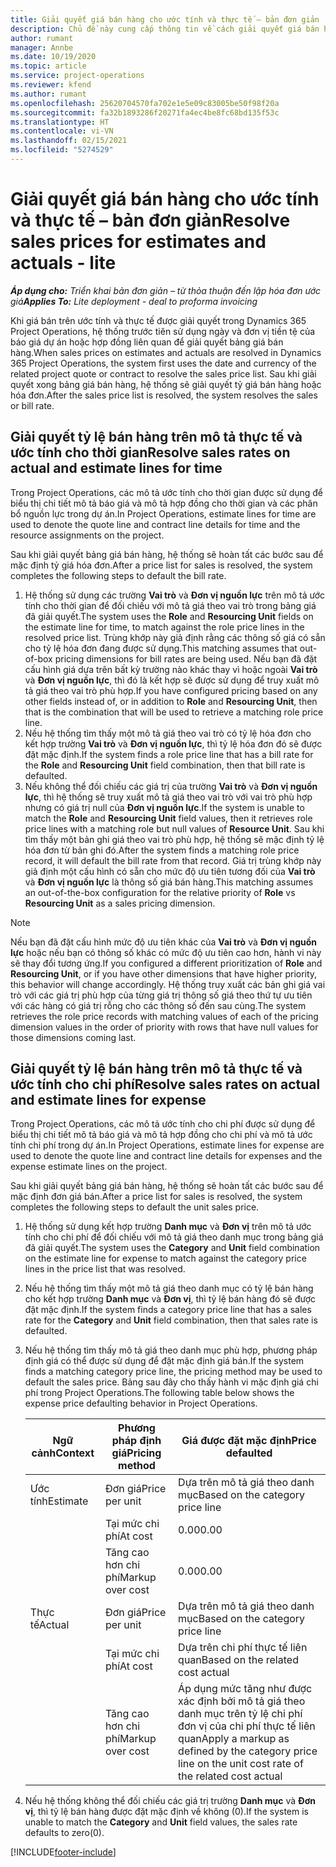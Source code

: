 ```yaml
---
title: Giải quyết giá bán hàng cho ước tính và thực tế – bản đơn giản
description: Chủ đề này cung cấp thông tin về cách giải quyết giá bán hàng cho các ước tính và thực tế.
author: rumant
manager: Annbe
ms.date: 10/19/2020
ms.topic: article
ms.service: project-operations
ms.reviewer: kfend
ms.author: rumant
ms.openlocfilehash: 25620704570fa702e1e5e09c83005be50f98f20a
ms.sourcegitcommit: fa32b1893286f20271fa4ec4be8fc68bd135f53c
ms.translationtype: HT
ms.contentlocale: vi-VN
ms.lasthandoff: 02/15/2021
ms.locfileid: "5274529"
---
```

# <a name="resolve-sales-prices-for-estimates-and-actuals---lite"></a><span data-ttu-id="c1652-103">Giải quyết giá bán hàng cho ước tính và thực tế – bản đơn giản</span><span class="sxs-lookup"><span data-stu-id="c1652-103">Resolve sales prices for estimates and actuals - lite</span></span>

<span data-ttu-id="c1652-104">_**Áp dụng cho:** Triển khai bản đơn giản – từ thỏa thuận đến lập hóa đơn ước giá_</span><span class="sxs-lookup"><span data-stu-id="c1652-104">_**Applies To:** Lite deployment - deal to proforma invoicing_</span></span>

<span data-ttu-id="c1652-105">Khi giá bán trên ước tính và thực tế được giải quyết trong Dynamics 365 Project Operations, hệ thống trước tiên sử dụng ngày và đơn vị tiền tệ của báo giá dự án hoặc hợp đồng liên quan để giải quyết bảng giá bán hàng.</span><span class="sxs-lookup"><span data-stu-id="c1652-105">When sales prices on estimates and actuals are resolved in Dynamics 365 Project Operations, the system first uses the date and currency of the related project quote or contract to resolve the sales price list.</span></span> <span data-ttu-id="c1652-106">Sau khi giải quyết xong bảng giá bán hàng, hệ thống sẽ giải quyết tỷ giá bán hàng hoặc hóa đơn.</span><span class="sxs-lookup"><span data-stu-id="c1652-106">After the sales price list is resolved, the system resolves the sales or bill rate.</span></span>

## <a name="resolve-sales-rates-on-actual-and-estimate-lines-for-time"></a><span data-ttu-id="c1652-107">Giải quyết tỷ lệ bán hàng trên mô tả thực tế và ước tính cho thời gian</span><span class="sxs-lookup"><span data-stu-id="c1652-107">Resolve sales rates on actual and estimate lines for time</span></span>

<span data-ttu-id="c1652-108">Trong Project Operations, các mô tả ước tính cho thời gian được sử dụng để biểu thị chi tiết mô tả báo giá và mô tả hợp đồng cho thời gian và các phân bổ nguồn lực trong dự án.</span><span class="sxs-lookup"><span data-stu-id="c1652-108">In Project Operations, estimate lines for time are used to denote the quote line and contract line details for time and the resource assignments on the project.</span></span>

<span data-ttu-id="c1652-109">Sau khi giải quyết bảng giá bán hàng, hệ thống sẽ hoàn tất các bước sau để mặc định tỷ giá hóa đơn.</span><span class="sxs-lookup"><span data-stu-id="c1652-109">After a price list for sales is resolved, the system completes the following steps to default the bill rate.</span></span>

1. <span data-ttu-id="c1652-110">Hệ thống sử dụng các trường **Vai trò** và **Đơn vị nguồn lực** trên mô tả ước tính cho thời gian để đối chiếu với mô tả giá theo vai trò trong bảng giá đã giải quyết.</span><span class="sxs-lookup"><span data-stu-id="c1652-110">The system uses the **Role** and **Resourcing Unit** fields on the estimate line for time, to match against the role price lines in the resolved price list.</span></span> <span data-ttu-id="c1652-111">Trùng khớp này giả định rằng các thông số giá có sẵn cho tỷ lệ hóa đơn đang được sử dụng.</span><span class="sxs-lookup"><span data-stu-id="c1652-111">This matching assumes that out-of-box pricing dimensions for bill rates are being used.</span></span> <span data-ttu-id="c1652-112">Nếu bạn đã đặt cấu hình giá dựa trên bất kỳ trường nào khác thay vì hoặc ngoài **Vai trò** và **Đơn vị nguồn lực**, thì đó là kết hợp sẽ được sử dụng để truy xuất mô tả giá theo vai trò phù hợp.</span><span class="sxs-lookup"><span data-stu-id="c1652-112">If you have configured pricing based on any other fields instead of, or in addition to **Role** and **Resourcing Unit**, then that is the combination that will be used to retrieve a matching role price line.</span></span>
2. <span data-ttu-id="c1652-113">Nếu hệ thống tìm thấy một mô tả giá theo vai trò có tỷ lệ hóa đơn cho kết hợp trường **Vai trò** và **Đơn vị nguồn lực**, thì tỷ lệ hóa đơn đó sẽ được đặt mặc định.</span><span class="sxs-lookup"><span data-stu-id="c1652-113">If the system finds a role price line that has a bill rate for the **Role** and **Resourcing Unit** field combination, then that bill rate is defaulted.</span></span>
3. <span data-ttu-id="c1652-114">Nếu không thể đối chiếu các giá trị của trường **Vai trò** và **Đơn vị nguồn lực**, thì hệ thống sẽ truy xuất mô tả giá theo vai trò với vai trò phù hợp nhưng có giá trị null của **Đơn vị nguồn lực**.</span><span class="sxs-lookup"><span data-stu-id="c1652-114">If the system is unable to match the **Role** and **Resourcing Unit** field values, then it retrieves role price lines with a matching role but null values of **Resource Unit**.</span></span> <span data-ttu-id="c1652-115">Sau khi tìm thấy một bản ghi giá theo vai trò phù hợp, hệ thống sẽ mặc định tỷ lệ hóa đơn từ bản ghi đó.</span><span class="sxs-lookup"><span data-stu-id="c1652-115">After the system finds a matching role price record, it will default the bill rate from that record.</span></span> <span data-ttu-id="c1652-116">Giá trị trùng khớp này giả định một cấu hình có sẵn cho mức độ ưu tiên tương đối của **Vai trò** và **Đơn vị nguồn lực** là thông số giá bán hàng.</span><span class="sxs-lookup"><span data-stu-id="c1652-116">This matching assumes an out-of-the-box configuration for the relative priority of **Role** vs **Resourcing Unit** as a sales pricing dimension.</span></span>

> [!NOTE]
> <span data-ttu-id="c1652-117">Nếu bạn đã đặt cấu hình mức độ ưu tiên khác của **Vai trò** và **Đơn vị nguồn lực** hoặc nếu bạn có thông số khác có mức độ ưu tiên cao hơn, hành vi này sẽ thay đổi tương ứng.</span><span class="sxs-lookup"><span data-stu-id="c1652-117">If you configured a different prioritization of **Role** and **Resourcing Unit**, or if you have other dimensions that have higher priority, this behavior will change accordingly.</span></span> <span data-ttu-id="c1652-118">Hệ thống truy xuất các bản ghi giá vai trò với các giá trị phù hợp của từng giá trị thông số giá theo thứ tự ưu tiên với các hàng có giá trị rỗng cho các thông số đến sau cùng.</span><span class="sxs-lookup"><span data-stu-id="c1652-118">The system retrieves the role price records with matching values of each of the pricing dimension values in the order of priority with rows that have null values for those dimensions coming last.</span></span>

## <a name="resolve-sales-rates-on-actual-and-estimate-lines-for-expense"></a><span data-ttu-id="c1652-119">Giải quyết tỷ lệ bán hàng trên mô tả thực tế và ước tính cho chi phí</span><span class="sxs-lookup"><span data-stu-id="c1652-119">Resolve sales rates on actual and estimate lines for expense</span></span>

<span data-ttu-id="c1652-120">Trong Project Operations, các mô tả ước tính cho chi phí được sử dụng để biểu thị chi tiết mô tả báo giá và mô tả hợp đồng cho chi phí và mô tả ước tính chi phí trong dự án.</span><span class="sxs-lookup"><span data-stu-id="c1652-120">In Project Operations, estimate lines for expense are used to denote the quote line and contract line details for expenses and the expense estimate lines on the project.</span></span>

<span data-ttu-id="c1652-121">Sau khi giải quyết bảng giá bán hàng, hệ thống sẽ hoàn tất các bước sau để mặc định đơn giá bán.</span><span class="sxs-lookup"><span data-stu-id="c1652-121">After a price list for sales is resolved, the system completes the following steps to default the unit sales price.</span></span>

1. <span data-ttu-id="c1652-122">Hệ thống sử dụng kết hợp trường **Danh mục** và **Đơn vị** trên mô tả ước tính cho chi phí để đối chiếu với mô tả giá theo danh mục trong bảng giá đã giải quyết.</span><span class="sxs-lookup"><span data-stu-id="c1652-122">The system uses the **Category** and **Unit** field combination on the estimate line for expense to match against the category price lines in the price list that was resolved.</span></span>
2. <span data-ttu-id="c1652-123">Nếu hệ thống tìm thấy một mô tả giá theo danh mục có tỷ lệ bán hàng cho kết hợp trường **Danh mục** và **Đơn vị**, thì tỷ lệ bán hàng đó sẽ được đặt mặc định.</span><span class="sxs-lookup"><span data-stu-id="c1652-123">If the system finds a category price line that has a sales rate for the **Category** and **Unit** field combination, then that sales rate is defaulted.</span></span>
3. <span data-ttu-id="c1652-124">Nếu hệ thống tìm thấy mô tả giá theo danh mục phù hợp, phương pháp định giá có thể được sử dụng để đặt mặc định giá bán.</span><span class="sxs-lookup"><span data-stu-id="c1652-124">If the system finds a matching category price line, the pricing method may be used to default the sales price.</span></span> <span data-ttu-id="c1652-125">Bảng sau đây cho thấy hành vi mặc định giá chi phí trong Project Operations.</span><span class="sxs-lookup"><span data-stu-id="c1652-125">The following table below shows the expense price defaulting behavior in Project Operations.</span></span>

    | <span data-ttu-id="c1652-126">Ngữ cảnh</span><span class="sxs-lookup"><span data-stu-id="c1652-126">Context</span></span> | <span data-ttu-id="c1652-127">Phương pháp định giá</span><span class="sxs-lookup"><span data-stu-id="c1652-127">Pricing method</span></span> | <span data-ttu-id="c1652-128">Giá được đặt mặc định</span><span class="sxs-lookup"><span data-stu-id="c1652-128">Price defaulted</span></span> |
    | --- | --- | --- |
    | <span data-ttu-id="c1652-129">Ước tính</span><span class="sxs-lookup"><span data-stu-id="c1652-129">Estimate</span></span> | <span data-ttu-id="c1652-130">Đơn giá</span><span class="sxs-lookup"><span data-stu-id="c1652-130">Price per unit</span></span> | <span data-ttu-id="c1652-131">Dựa trên mô tả giá theo danh mục</span><span class="sxs-lookup"><span data-stu-id="c1652-131">Based on the category price line</span></span> |
    | &nbsp; | <span data-ttu-id="c1652-132">Tại mức chi phí</span><span class="sxs-lookup"><span data-stu-id="c1652-132">At cost</span></span> | <span data-ttu-id="c1652-133">0.00</span><span class="sxs-lookup"><span data-stu-id="c1652-133">0.00</span></span> |
    | &nbsp; | <span data-ttu-id="c1652-134">Tăng cao hơn chi phí</span><span class="sxs-lookup"><span data-stu-id="c1652-134">Markup over cost</span></span> | <span data-ttu-id="c1652-135">0.00</span><span class="sxs-lookup"><span data-stu-id="c1652-135">0.00</span></span> |
    | <span data-ttu-id="c1652-136">Thực tế</span><span class="sxs-lookup"><span data-stu-id="c1652-136">Actual</span></span> | <span data-ttu-id="c1652-137">Đơn giá</span><span class="sxs-lookup"><span data-stu-id="c1652-137">Price per unit</span></span> | <span data-ttu-id="c1652-138">Dựa trên mô tả giá theo danh mục</span><span class="sxs-lookup"><span data-stu-id="c1652-138">Based on the category price line</span></span> |
    | &nbsp; | <span data-ttu-id="c1652-139">Tại mức chi phí</span><span class="sxs-lookup"><span data-stu-id="c1652-139">At cost</span></span> | <span data-ttu-id="c1652-140">Dựa trên chi phí thực tế liên quan</span><span class="sxs-lookup"><span data-stu-id="c1652-140">Based on the related cost actual</span></span> |
    | &nbsp; | <span data-ttu-id="c1652-141">Tăng cao hơn chi phí</span><span class="sxs-lookup"><span data-stu-id="c1652-141">Markup over cost</span></span> | <span data-ttu-id="c1652-142">Áp dụng mức tăng như được xác định bởi mô tả giá theo danh mục trên tỷ lệ chi phí đơn vị của chi phí thực tế liên quan</span><span class="sxs-lookup"><span data-stu-id="c1652-142">Apply a markup as defined by the category price line on the unit cost rate of the related cost actual</span></span> |

4. <span data-ttu-id="c1652-143">Nếu hệ thống không thể đối chiếu các giá trị trường **Danh mục** và **Đơn vị**, thì tỷ lệ bán hàng được đặt mặc định về không (0).</span><span class="sxs-lookup"><span data-stu-id="c1652-143">If the system is unable to match the **Category** and **Unit** field values, the sales rate defaults to zero(0).</span></span>


[!INCLUDE[footer-include](../../includes/footer-banner.md)]